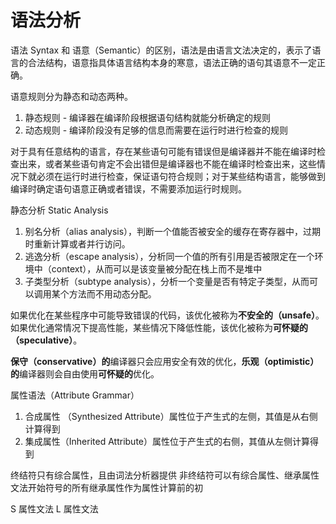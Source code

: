 # 语法分析

语法 Syntax 和 语意（Semantic）的区别，语法是由语言文法决定的，表示了语言的合法结构，语意指具体语言结构本身的寒意，语法正确的语句其语意不一定正确。

语意规则分为静态和动态两种。

1. 静态规则 - 编译器在编译阶段根据语句结构就能分析确定的规则
1. 动态规则 - 编译阶段没有足够的信息而需要在运行时进行检查的规则

对于具有任意结构的语言，存在某些语句可能有错误但是编译器并不能在编译时检查出来，或者某些语句肯定不会出错但是编译器也不能在编译时检查出来，这些情况下就必须在运行时进行检查，保证语句符合规则；对于某些结构语言，能够做到编译时确定语句语意正确或者错误，不需要添加运行时规则。

静态分析 Static Analysis

1. 别名分析（alias analysis），判断一个值能否被安全的缓存在寄存器中，过期时重新计算或者并行访问。
1. 逃逸分析（escape analysis），分析同一个值的所有引用是否被限定在一个环境中（context），从而可以是该变量被分配在栈上而不是堆中
1. 子类型分析（subtype analysis），分析一个变量是否有特定子类型，从而可以调用某个方法而不用动态分配。

如果优化在某些程序中可能导致错误的代码，该优化被称为**不安全的（unsafe）**。如果优化通常情况下提高性能，某些情况下降低性能，该优化被称为**可怀疑的（speculative）**。

**保守（conservative）的**编译器只会应用安全有效的优化，**乐观（optimistic）的**编译器则会自由使用**可怀疑的**优化。

属性语法（Attribute Grammar）

1. 合成属性 （Synthesized Attribute）属性位于产生式的左侧，其值是从右侧计算得到
1. 集成属性（Inherited Attribute）属性位于产生式的右侧，其值从左侧计算得到

终结符只有综合属性，且由词法分析器提供
非终结符可以有综合属性、继承属性
文法开始符号的所有继承属性作为属性计算前的初

S 属性文法
L 属性文法
